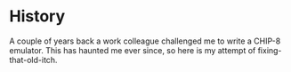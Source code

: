 # History

A couple of years back a work colleague challenged me to write a CHIP-8 emulator. This has haunted me ever since, so here is my attempt of fixing-that-old-itch.
